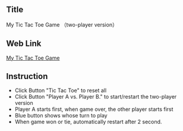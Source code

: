 ## Title
My Tic Tac Toe Game （two-player version）
## Web Link
[My Tic Tac Toe Game](http://susanjiang03.herokuapp.com/tic-tac-toe/index.html)
## Instruction
* Click Button "Tic Tac Toe" to reset all
* Click Button "Player A vs. Player B." to start/restart the two-player version
* Player A starts first, when game over, the other player starts first
* Blue button shows whose turn to play
* When game won or tie, automatically restart after 2 second.

